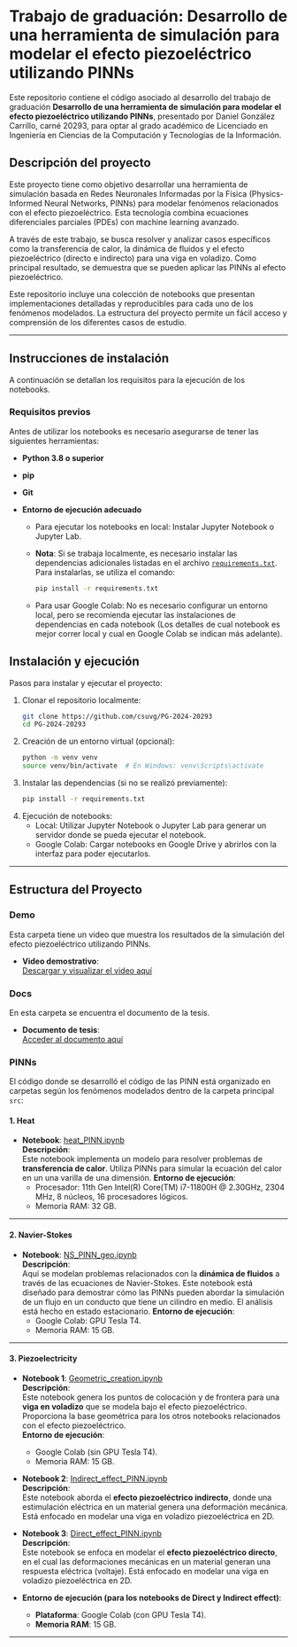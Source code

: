 # Trabajo de graduación: Desarrollo de una herramienta de simulación para modelar el efecto piezoeléctrico utilizando PINNs

Este repositorio contiene el código asociado al desarrollo del trabajo de graduación **Desarrollo de una herramienta de simulación para modelar el efecto piezoeléctrico utilizando PINNs**, presentado por Daniel González Carrillo, carné 20293, para optar al grado académico de  Licenciado en Ingeniería en Ciencias
 de la Computación y Tecnologías de la Información.
 
## Descripción del proyecto
 
Este proyecto tiene como objetivo desarrollar una herramienta de simulación basada en Redes Neuronales Informadas por la Física (Physics-Informed Neural Networks, PINNs) para modelar fenómenos relacionados con el efecto piezoeléctrico. Esta tecnología combina ecuaciones diferenciales parciales (PDEs) con machine learning avanzado.

A través de este trabajo, se busca resolver y analizar casos específicos como la transferencia de calor, la dinámica de fluidos y el efecto piezoeléctrico (directo e indirecto) para una viga en voladizo. Como principal resultado, se demuestra que se pueden aplicar las PINNs al efecto piezoeléctrico.

Este repositorio incluye una colección de notebooks que presentan implementaciones detalladas y reproducibles para cada uno de los fenómenos modelados. La estructura del proyecto permite un fácil acceso y comprensión de los diferentes casos de estudio.

---

## Instrucciones de instalación

A continuación se detallan los requisitos para la ejecución de los notebooks.

### Requisitos previos

Antes de utilizar los notebooks es necesario asegurarse de tener las siguientes herramientas:

- **Python 3.8 o superior**

- **pip**

- **Git**

- **Entorno de ejecución adecuado**  
  - Para ejecutar los notebooks en local: Instalar Jupyter Notebook o Jupyter Lab.  
  - **Nota**: Si se trabaja localmente, es necesario instalar las dependencias adicionales listadas en el archivo  [`requirements.txt`](./src/requirements.txt). Para instalarlas, se utiliza el comando:
    ```bash
    pip install -r requirements.txt
    ```

  - Para usar Google Colab: No es necesario configurar un entorno local, pero se recomienda ejecutar las instalaciones de dependencias en cada notebook (Los detalles de cual notebook es mejor correr local y cual en Google Colab se indican más adelante).

## Instalación y ejecución

Pasos para instalar y ejecutar el proyecto:

1. Clonar el repositorio localmente:  
   ```bash
   git clone https://github.com/csuvg/PG-2024-20293
   cd PG-2024-20293

2. Creación de un entorno virtual (opcional):
    ```bash
    python -m venv venv
    source venv/bin/activate  # En Windows: venv\Scripts\activate
    ```
3. Instalar las dependencias (si no se realizó previamente):
    ```bash
    pip install -r requirements.txt
    ```
4. Ejecución de notebooks:
    - Local: Utilizar Jupyter Notebook o Jupyter Lab para generar un servidor donde se pueda ejecutar el notebook.
    - Google Colab: Cargar notebooks en Google Drive y abrirlos con la interfaz para poder ejecutarlos.
    
---

## Estructura del Proyecto

### Demo
Esta carpeta tiene un video que muestra los resultados de la simulación del efecto piezoeléctrico utilizando PINNs.

- **Video demostrativo**:  
  [Descargar y visualizar el video aquí](./demo/demo.mp4)

### Docs
En esta carpeta se encuentra el documento de la tesis.

- **Documento de tesis**:  
  [Acceder al documento aquí](./docs/informe.pdf)

### PINNs

El código donde se desarrolló el código de las PINN está organizado en carpetas según los fenómenos modelados dentro de la carpeta principal `src`:

#### 1. **Heat**
   - **Notebook**: [heat_PINN.ipynb](./src/Heat/heat_PINN.ipynb)  
     **Descripción**:  
     Este notebook implementa un modelo para resolver problemas de **transferencia de calor**. Utiliza PINNs para simular la ecuación del calor en un una varilla de una dimensión.
     **Entorno de ejecución**:
        - Procesador: 11th Gen Intel(R) Core(TM) i7-11800H @ 2.30GHz, 2304 MHz, 8 núcleos, 16 procesadores lógicos.
        - Memoria RAM: 32 GB.
---

#### 2. **Navier-Stokes**
   - **Notebook**: [NS_PINN_geo.ipynb](./src/Navier-Stokes/NS_PINN_geo.ipynb)  
     **Descripción**:  
     Aquí se modelan problemas relacionados con la **dinámica de fluidos** a través de las ecuaciones de Navier-Stokes. Este notebook está diseñado para demostrar cómo las PINNs pueden abordar la simulación de un flujo en un conducto que tiene un cilindro en medio. El análisis está hecho en estado estacionario.
    **Entorno de ejecución**:
        - Google Colab: GPU Tesla T4.
        - Memoria RAM: 15 GB.
---

#### 3. **Piezoelectricity**

   - **Notebook 1**: [Geometric_creation.ipynb](./src/Piezoelectricity/Geometric_creation.ipynb)  
     **Descripción**:  
     Este notebook genera los puntos de colocación y de frontera para una **viga en voladizo** que se modela bajo el efecto piezoeléctrico. Proporciona la base geométrica para los otros notebooks relacionados con el efecto piezoeléctrico.  
     **Entorno de ejecución**:
        - Google Colab (sin GPU Tesla T4).
        - Memoria RAM: 15 GB.

   - **Notebook 2**: [Indirect_effect_PINN.ipynb](./src/Piezoelectricity/Indirect_effect_PINN.ipynb)  
     **Descripción**:  
     Este notebook aborda el **efecto piezoeléctrico indirecto**, donde una estimulación eléctrica en un material genera una deformación mecánica. Está enfocado en modelar una viga en voladizo piezoeléctrica en 2D.

   - **Notebook 3**: [Direct_effect_PINN.ipynb](./src/Piezoelectricity/Direct_effect_PINN.ipynb)  
     **Descripción**:  
     Este notebook se enfoca en modelar el **efecto piezoeléctrico directo**, en el cual las deformaciones mecánicas en un material generan una respuesta eléctrica (voltaje). Está enfocado en modelar una viga en voladizo piezoeléctrica en 2D.

   

  - **Entorno de ejecución (para los notebooks de Direct y Indirect effect)**:
    - **Plataforma**: Google Colab (con GPU Tesla T4).
    - **Memoria RAM**: 15 GB.

---
